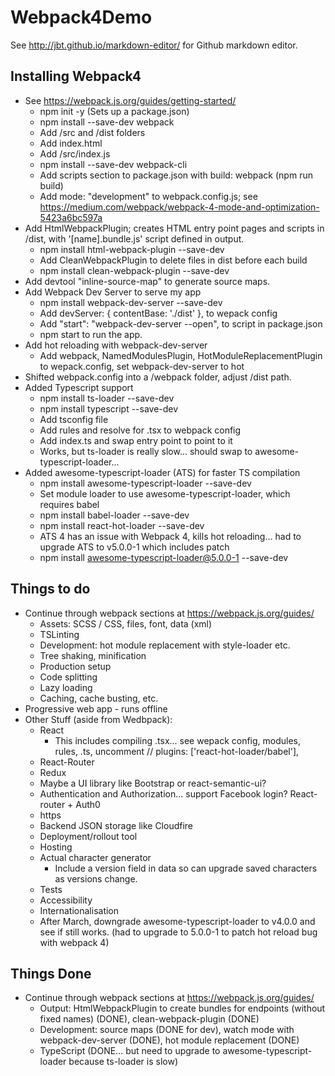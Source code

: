# Webpack4Demo

See http://jbt.github.io/markdown-editor/ for Github markdown editor.

## Installing Webpack4

- See https://webpack.js.org/guides/getting-started/
  - npm init -y    (Sets up a package.json)
  - npm install --save-dev webpack   
  - Add /src and /dist folders
  - Add index.html
  - Add /src/index.js
  - npm install --save-dev webpack-cli
  - Add scripts section to package.json with build: webpack (npm run build)
  - Add mode: "development" to webpack.config.js; see https://medium.com/webpack/webpack-4-mode-and-optimization-5423a6bc597a
- Add HtmlWebpackPlugin; creates HTML entry point pages and scripts in /dist, with '[name].bundle.js' script defined in output.
  - npm install html-webpack-plugin --save-dev 
  - Add CleanWebpackPlugin to delete files in dist before each build
  - npm install clean-webpack-plugin --save-dev
- Add devtool "inline-source-map" to generate source maps.
- Add Webpack Dev Server to serve my app
  - npm install webpack-dev-server --save-dev 
  - Add devServer: { contentBase: './dist' }, to wepack config
  - Add "start": "webpack-dev-server --open", to script in package.json
  - npm start to run the app.
- Add hot reloading with webpack-dev-server
  - Add webpack, NamedModulesPlugin, HotModuleReplacementPlugin to wepack.config, set webpack-dev-server to hot
- Shifted webpack.config into a /webpack folder, adjust /dist path. 
- Added Typescript support
  - npm install ts-loader --save-dev
  - npm install typescript --save-dev
  - Add tsconfig file
  - Add rules and resolve for .tsx to webpack config
  - Add index.ts and swap entry point to point to it
  - Works, but ts-loader is really slow... should swap to awesome-typescript-loader...
- Added awesome-typescript-loader (ATS) for faster TS compilation
  - npm install awesome-typescript-loader --save-dev  
  - Set module loader to use awesome-typescript-loader, which requires babel
  - npm install babel-loader --save-dev
  - npm install react-hot-loader --save-dev
  - ATS 4 has an issue with Webpack 4, kills hot reloading... had to upgrade ATS to v5.0.0-1 which includes patch
  - npm install awesome-typescript-loader@5.0.0-1 --save-dev



## Things to do
- Continue through webpack sections at https://webpack.js.org/guides/
  - Assets: SCSS / CSS, files, font, data (xml)
  - TSLinting
  - Development: hot module replacement with style-loader etc.
  - Tree shaking, minification
  - Production setup
  - Code splitting
  - Lazy loading
  - Caching, cache busting, etc.
 - Progressive web app - runs offline
- Other Stuff (aside from Wedbpack):
  - React
    - This includes compiling .tsx... see wepack config, modules, rules, .ts, uncomment // plugins: ['react-hot-loader/babel'], 
  - React-Router
  - Redux
  - Maybe a UI library like Bootstrap or react-semantic-ui?
  - Authentication and Authorization... support Facebook login? React-router + Auth0
  - https
  - Backend JSON storage like Cloudfire
  - Deployment/rollout tool
  - Hosting
  - Actual character generator
    - Include a version field in data so can upgrade saved characters as versions change.
  - Tests
  - Accessibility
  - Internationalisation
  - After March, downgrade awesome-typescript-loader to v4.0.0 and see if still works. (had to upgrade to 5.0.0-1 to patch hot reload bug with webpack 4)

## Things Done
- Continue through webpack sections at https://webpack.js.org/guides/
  - Output: HtmlWebpackPlugin to create bundles for endpoints (without fixed names) (DONE), clean-webpack-plugin (DONE)
  - Development: source maps (DONE for dev), watch mode with webpack-dev-server (DONE), hot module replacement (DONE) 
  - TypeScript (DONE... but need to upgrade to awesome-typescript-loader because ts-loader is slow)
